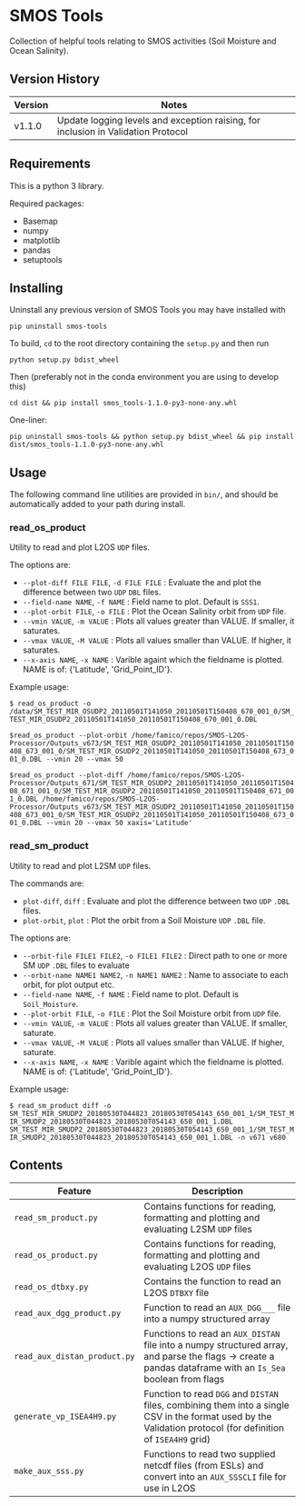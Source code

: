 # SMOS Tools

Collection of helpful tools relating to SMOS activities (Soil Moisture and Ocean Salinity).

## Version History

| Version | Notes |
| ------- | ----- |
| v1.1.0  | Update logging levels and exception raising, for inclusion in Validation Protocol |

## Requirements

This is a python 3 library.

Required packages:

- Basemap
- numpy
- matplotlib
- pandas
- setuptools

## Installing

Uninstall any previous version of SMOS Tools you may have installed with

`pip uninstall smos-tools`

To build, `cd` to the root directory containing the `setup.py` and then run

`python setup.py bdist_wheel`

Then (preferably not in the conda environment you are using to develop this)

`cd dist && pip install smos_tools-1.1.0-py3-none-any.whl`

One-liner:

`pip uninstall smos-tools && python setup.py bdist_wheel && pip install dist/smos_tools-1.1.0-py3-none-any.whl`

## Usage

The following command line utilities are provided in `bin/`, and should be
automatically added to your path during install.

### read_os_product

Utility to read and plot L2OS `UDP` files.

The options are:

- `--plot-diff FILE FILE`, `-d FILE FILE` : Evaluate the and plot the difference between two `UDP` `DBL` files.
- `--field-name NAME`, `-f NAME` : Field name to plot. Default is `SSS1`.
- `--plot-orbit FILE`, `-o FILE` : Plot the Ocean Salinity orbit from `UDP` file.
- `--vmin VALUE`, `-m VALUE` : Plots all values greater than VALUE. If smaller, it saturates.
- `--vmax VALUE`, `-M VALUE` : Plots all values smaller than VALUE. If higher, it saturates.
- `--x-axis NAME`, `-x NAME` : Varible againt which the fieldname is plotted. NAME is of: {'Latitude', 'Grid_Point_ID'}.

Example usage:

`$ read_os_product -o /data/SM_TEST_MIR_OSUDP2_20110501T141050_20110501T150408_670_001_0/SM_TEST_MIR_OSUDP2_20110501T141050_20110501T150408_670_001_0.DBL`

`$read_os_product --plot-orbit /home/famico/repos/SMOS-L2OS-Processor/Outputs_v673/SM_TEST_MIR_OSUDP2_20110501T141050_20110501T150408_673_001_0/SM_TEST_MIR_OSUDP2_20110501T141050_20110501T150408_673_001_0.DBL --vmin 20 --vmax 50`

`$read_os_product --plot-diff /home/famico/repos/SMOS-L2OS-Processor/Outputs_671/SM_TEST_MIR_OSUDP2_20110501T141050_20110501T150408_671_001_0/SM_TEST_MIR_OSUDP2_20110501T141050_20110501T150408_671_001_0.DBL
/home/famico/repos/SMOS-L2OS-Processor/Outputs_v673/SM_TEST_MIR_OSUDP2_20110501T141050_20110501T150408_673_001_0/SM_TEST_MIR_OSUDP2_20110501T141050_20110501T150408_673_001_0.DBL --vmin 20 --vmax 50 xaxis='Latitude'`



### read_sm_product

Utility to read and plot L2SM `UDP` files.

The commands are:

- `plot-diff`, `diff` : Evaluate and plot the difference between two `UDP` `.DBL` files.
- `plot-orbit`, `plot` : Plot the orbit from a Soil Moisture `UDP` `.DBL` file.

The options are:

- `--orbit-file FILE1 FILE2`, `-o FILE1 FILE2` : Direct path to one or more SM `UDP` `.DBL` files to evaluate
- `--orbit-name NAME1 NAME2`, `-n NAME1 NAME2` : Name to associate to each orbit, for plot output etc.
- `--field-name NAME`, `-f NAME` : Field name to plot. Default is `Soil_Moisture`.
- `--plot-orbit FILE`, `-o FILE` : Plot the Soil Moisture orbit from `UDP` file.
- `--vmin VALUE`, `-m VALUE` : Plots all values greater than VALUE. If smaller, saturate.
- `--vmax VALUE`, `-M VALUE` : Plots all values smaller than VALUE. If higher, saturate.
- `--x-axis NAME`, `-x NAME` : Varible againt which the fieldname is plotted. NAME is of: {'Latitude', 'Grid_Point_ID'}.

Example usage:

`$ read_sm_product diff -o SM_TEST_MIR_SMUDP2_20180530T044823_20180530T054143_650_001_1/SM_TEST_MIR_SMUDP2_20180530T044823_20180530T054143_650_001_1.DBL SM_TEST_MIR_SMUDP2_20180530T044823_20180530T054143_650_001_1/SM_TEST_MIR_SMUDP2_20180530T044823_20180530T054143_650_001_1.DBL -n v671 v680`

## Contents

| Feature | Description |
|---------|-------------|
| `read_sm_product.py` | Contains functions for reading, formatting and plotting and evaluating L2SM `UDP` files |
| `read_os_product.py` | Contains functions for reading, formatting and plotting and evaluating L2OS `UDP` files |
| `read_os_dtbxy.py` | Contains the function to read an L2OS `DTBXY` file |
| `read_aux_dgg_product.py` | Function to read an `AUX_DGG___` file into a numpy structured array |
| `read_aux_distan_product.py` | Functions to read an `AUX_DISTAN` file into a numpy structured array, and parse the flags -> create a pandas dataframe with an `Is_Sea` boolean from flags |
| `generate_vp_ISEA4H9.py` | Function to read `DGG` and `DISTAN` files, combining them into a single CSV in the format used by the Validation protocol (for definition of `ISEA4H9` grid) |
| `make_aux_sss.py` | Functions to read two supplied netcdf files (from ESLs) and convert into an `AUX_SSSCLI` file for use in L2OS |
